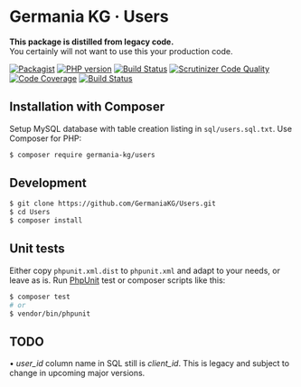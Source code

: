 # Germania KG · Users

**This package is distilled from legacy code.**  
You certainly will not want to use this your production code.

[![Packagist](https://img.shields.io/packagist/v/germania-kg/users.svg?style=flat)](https://packagist.org/packages/germania-kg/users)
[![PHP version](https://img.shields.io/packagist/php-v/germania-kg/users.svg)](https://packagist.org/packages/germania-kg/users)
[![Build Status](https://img.shields.io/travis/GermaniaKG/Users.svg?label=Travis%20CI)](https://travis-ci.org/GermaniaKG/Users)
[![Scrutinizer Code Quality](https://scrutinizer-ci.com/g/GermaniaKG/Users/badges/quality-score.png?b=master)](https://scrutinizer-ci.com/g/GermaniaKG/Users/?branch=master)
[![Code Coverage](https://scrutinizer-ci.com/g/GermaniaKG/Users/badges/coverage.png?b=master)](https://scrutinizer-ci.com/g/GermaniaKG/Users/?branch=master)
[![Build Status](https://scrutinizer-ci.com/g/GermaniaKG/Users/badges/build.png?b=master)](https://scrutinizer-ci.com/g/GermaniaKG/Users/build-status/master)


## Installation with Composer

Setup MySQL database with table creation listing in  `sql/users.sql.txt`. Use Composer for PHP:

```bash
$ composer require germania-kg/users
```

## Development

```bash
$ git clone https://github.com/GermaniaKG/Users.git
$ cd Users
$ composer install
```

## Unit tests

Either copy `phpunit.xml.dist` to `phpunit.xml` and adapt to your needs, or leave as is. Run [PhpUnit](https://phpunit.de/) test or composer scripts like this:

```bash
$ composer test
# or
$ vendor/bin/phpunit
```


## TODO

• *user_id* column name in SQL still is *client_id*. This is legacy and subject to change in upcoming major versions.
